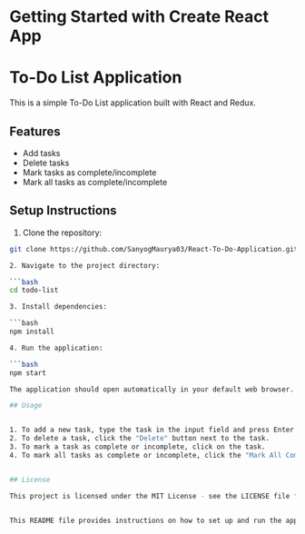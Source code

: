 # Getting Started with Create React App

# To-Do List Application

This is a simple To-Do List application built with React and Redux.

## Features

- Add tasks
- Delete tasks
- Mark tasks as complete/incomplete
- Mark all tasks as complete/incomplete

## Setup Instructions

1. Clone the repository:

```bash
git clone https://github.com/SanyogMaurya03/React-To-Do-Application.git

2. Navigate to the project directory:

```bash
cd todo-list

3. Install dependencies:

```bash
npm install

4. Run the application:

```bash
npm start

The application should open automatically in your default web browser.

## Usage


1. To add a new task, type the task in the input field and press Enter or click the "Add Task" button.
2. To delete a task, click the "Delete" button next to the task.
3. To mark a task as complete or incomplete, click on the task.
4. To mark all tasks as complete or incomplete, click the "Mark All Complete" or "Mark All Incomplete" button.


## License

This project is licensed under the MIT License - see the LICENSE file for details.


This README file provides instructions on how to set up and run the application, as well as an overview of its features and usage. Adjustments can be made based on specific requirements and preferences.
